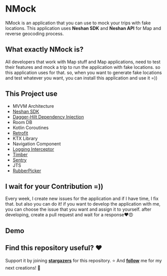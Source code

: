 # NMock

NMock is an application that you can use to mock your trips with fake locations. This application uses **Neshan SDK** and **Neshan API** for Map and reverse geocoding process.

## What exactly NMock is?

All developers that work with Map stuff and Map applications, need to test their features and mock a trip to run the application with fake locations. so this application uses for that.
so, when you want to generate fake locations and test whatever you want, you can install this application and use it =))

## This Project use

- MVVM Architecture
- [Neshan SDK](https://platform.neshan.org/)
- [Dagger-Hilt Dependency Injection](https://dagger.dev/hilt/)
- Room DB
- Kotlin Coroutines
- [Retrofit](https://github.com/square/retrofit)
- KTX Library
- Navigation Component
- [Logging Interceptor](https://github.com/square/okhttp/tree/master/okhttp-logging-interceptor)
- [Timber](https://github.com/JakeWharton/timber)
- [Sentry](https://docs.sentry.io/platforms/android/)
- JTS
- [RubberPicker](https://github.com/Chrisvin/RubberPicker)

## I wait for your Contribution =))

Every week, I create new issues for the application and if I have time, I fix that. but also you can do it! if you want to develop the application with me, you can choose the issue that you want and assign it to yourself. after developing, create a pull request and wait for a response❤️😍

## Demo



## Find this repository useful? ❤️

Support it by joining **[stargazers](https://github.com/AbolfaZlRezaEe/NikY/stargazers)** for this repository. ⭐
And **[follow](https://github.com/AbolfaZlRezaEe)** me for my next creations! 🤩
